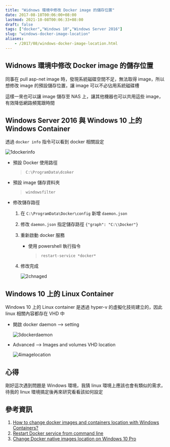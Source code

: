 ```yaml
---
title: "Widnows 環境中修改 Docker image 的儲存位置"
date: 2017-08-18T00:06:00+08:00
lastmod: 2021-10-08T00:06:33+08:00
draft: false
tags: ["docker","Windows 10","Windows Server 2016"]
slug: "windows-docker-image-location"
aliases:
    - /2017/08/windows-docker-image-location.html
---
```

## Widnows 環境中修改 Docker image 的儲存位置

同事在 pull asp-net image 時，發現系統磁碟空間不足，無法取得 image，所以想修改 image 的預設儲存位置，讓 image 可以不必佔用系統磁碟槽

這樣一來也可以讓 image 儲存至 NAS 上，讓其他機器也可以共用這些 image，有效降低網路頻寬跟時間

## Windows Server 2016 與 Windows 10 上的 Windows Container

透過 `docker info` 指令可以看到 docker 相關設定

![1dockerinfo](https://user-images.githubusercontent.com/3851540/29421728-85f3ab16-83a8-11e7-94a9-33e3411baf0c.png)

* 預設 Docker 使用路徑

    > `C:\ProgramData\dcoker`

* 預設 image 儲存資料夾

    > `windowsfilter`

* 修改儲存路徑

    1. 在 `C:\ProgramData\Docker\config` 新增 `daemon.json`
    2. 修改 `daemon.json` 指定儲存路徑 `{"graph": "C:\\Docker"}`
    3. 重新啟動 docker 服務
        * 使用 powershell 執行指令

            > `restart-service *docker*`

    4. 修改完成

        ![2chnaged](https://user-images.githubusercontent.com/3851540/29421726-85ee1930-83a8-11e7-8a92-682d3dc341a0.png)

## Windows 10 上的 Linux Container

Windows 10 上的 Linux container 是透過 hyper-v 的虛擬化技術建立的，因此 linux 相關內容都存在 VHD 中

* 開啟 docker daemon --> setting

    ![3dockerdaemon](https://user-images.githubusercontent.com/3851540/29421725-85ecc01c-83a8-11e7-9282-e7515b198c1f.png)

* Advanced --> Images and volumes VHD location

    ![4imagelocation](https://user-images.githubusercontent.com/3851540/29421727-85ef12c2-83a8-11e7-8f37-c4be16ca7916.png)

## 心得

剛好這次遇到問題是 Windows 環境，我猜 linux 環境上應該也會有類似的需求，待我的 linux 環境搞定後再來研究看看該如何設定

## 參考資訊

1. [How to change docker images and containers location with Windows Containers?](https://social.technet.microsoft.com/Forums/windowsserver/en-US/4ac564e2-ad6d-4d32-8cb4-7fea481738a4/how-to-change-docker-images-and-containers-location-with-windows-containers?forum=ws2016)
2. [Restart Docker service from command line](https://forums.docker.com/t/restart-docker-service-from-command-line/27331)
3. [Change Docker native images location on Windows 10 Pro](https://stackoverflow.com/questions/40465979/change-docker-native-images-location-on-windows-10-pro)
